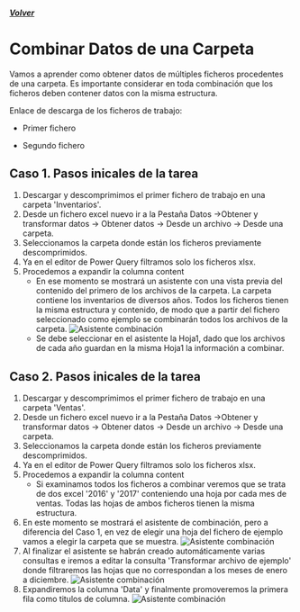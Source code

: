 ##### [Volver](/Curso-de-Herramientas-analiticas-para-auditoria-I/pages/Indice_curso.html)
<script src="https://kit.fontawesome.com/065728df02.js" crossorigin="anonymous"></script>

# Combinar Datos de una Carpeta
 
Vamos a aprender como obtener datos de múltiples ficheros procedentes de una carpeta. Es importante considerar en toda combinación que los ficheros deben contener datos con la misma estructura.

Enlace de descarga de los ficheros de trabajo:  

* Primer fichero <a href="/Curso-de-Herramientas-analiticas-para-auditoria-I/downloads/6.1.Inventarios.zip"><i class="far fa-file-archive"></i></a> 

* Segundo fichero <a href="/Curso-de-Herramientas-analiticas-para-auditoria-I/downloads/6.2.Ventas.zip"><i class="far fa-file-archive"></i></a>


## Caso 1. Pasos inicales de la tarea 

1. Descargar y descomprimimos el primer fichero de trabajo en una carpeta 'Inventarios'.
2. Desde un fichero excel nuevo ir a la Pestaña Datos ->Obtener y transformar datos -> Obtener datos -> Desde un archivo -> Desde una carpeta.
3. Seleccionamos la carpeta donde están los ficheros previamente descomprimidos.
4. Ya en el editor de Power Query filtramos solo los ficheros xlsx.
5. Procedemos a expandir la columna content
    * En ese momento se mostrará un asistente con una vista previa del contenido del primero de los archivos de la carpeta. La carpeta contiene los inventarios de diversos años. Todos los ficheros tienen la misma estructura y contenido, de modo que a partir del fichero seleccionado como ejemplo se combinarán todos los archivos de la carpeta.
    ![Asistente combinación](/Curso-de-Herramientas-analiticas-para-auditoria-I/images/6.1.CombinarDesdeCarpeta1.png)
    * Se debe seleccionar en el asistente la Hoja1, dado que los archivos de cada año guardan en la misma Hoja1 la información a combinar. 

## Caso 2. Pasos inicales de la tarea  

1. Descargar y descomprimimos el primer fichero de trabajo en una carpeta 'Ventas'.
2. Desde un fichero excel nuevo ir a la Pestaña Datos ->Obtener y transformar datos -> Obtener datos -> Desde un archivo -> Desde una carpeta.
3. Seleccionamos la carpeta donde están los ficheros previamente descomprimidos.
4. Ya en el editor de Power Query filtramos solo los ficheros xlsx.
5. Procedemos a expandir la columna content
    * Si examinamos todos los ficheros a combinar veremos que se trata de dos excel '2016' y '2017' conteniendo una hoja por cada mes de ventas. Todas las hojas de ambos ficheros tienen la misma estructura.
6. En este momento se mostrará el asistente de combinación, pero a diferencia del Caso 1, en vez de elegir una hoja del fichero de ejemplo vamos a elegir la carpeta que se muestra.
   ![Asistente combinación](/Curso-de-Herramientas-analiticas-para-auditoria-I/images/6.2.CombinarDesdeCarpeta1.png)
7. Al finalizar el asistente se habrán creado automáticamente varias consultas e iremos a editar la consulta 'Transformar archivo de ejemplo' donde filtraremos las hojas que no correspondan a los meses de enero a diciembre.
   ![Asistente combinación](/Curso-de-Herramientas-analiticas-para-auditoria-I/images/6.2.CombinarDesdeCarpeta2.png)
8. Expandiremos la columna 'Data' y finalmente promoveremos la primera fila como titulos de columna.
   ![Asistente combinación](/Curso-de-Herramientas-analiticas-para-auditoria-I/images/6.2.CombinarDesdeCarpeta3.png)



